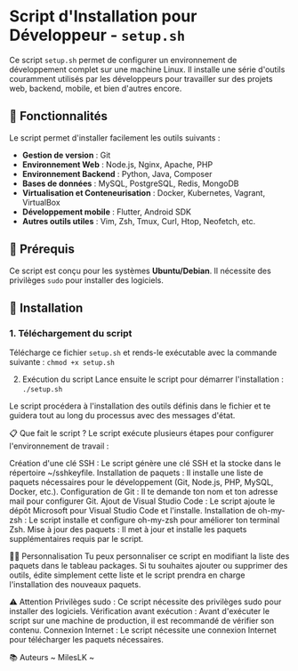 # Script d'Installation pour Développeur - `setup.sh`

Ce script `setup.sh` permet de configurer un environnement de développement complet sur une machine Linux. Il installe une série d'outils couramment utilisés par les développeurs pour travailler sur des projets web, backend, mobile, et bien d'autres encore.

## 🚀 Fonctionnalités

Le script permet d'installer facilement les outils suivants :

- **Gestion de version** : Git
- **Environnement Web** : Node.js, Nginx, Apache, PHP
- **Environnement Backend** : Python, Java, Composer
- **Bases de données** : MySQL, PostgreSQL, Redis, MongoDB
- **Virtualisation et Conteneurisation** : Docker, Kubernetes, Vagrant, VirtualBox
- **Développement mobile** : Flutter, Android SDK
- **Autres outils utiles** : Vim, Zsh, Tmux, Curl, Htop, Neofetch, etc.

## 🔧 Prérequis

Ce script est conçu pour les systèmes **Ubuntu/Debian**. Il nécessite des privilèges `sudo` pour installer des logiciels.

## 📝 Installation

### 1. Téléchargement du script
Télécharge ce fichier `setup.sh` et rends-le exécutable avec la commande suivante :
`chmod +x setup.sh`

2. Exécution du script
Lance ensuite le script pour démarrer l'installation :
`./setup.sh`

Le script procédera à l'installation des outils définis dans le fichier et te guidera tout au long du processus avec des messages d'état.

📋 Que fait le script ?
Le script exécute plusieurs étapes pour configurer l'environnement de travail :

Création d'une clé SSH : Le script génère une clé SSH et la stocke dans le répertoire ~/sshkeyfile.
Installation de paquets : Il installe une liste de paquets nécessaires pour le développement (Git, Node.js, PHP, MySQL, Docker, etc.).
Configuration de Git : Il te demande ton nom et ton adresse mail pour configurer Git.
Ajout de Visual Studio Code : Le script ajoute le dépôt Microsoft pour Visual Studio Code et l'installe.
Installation de oh-my-zsh : Le script installe et configure oh-my-zsh pour améliorer ton terminal Zsh.
Mise à jour des paquets : Il met à jour et installe les paquets supplémentaires requis par le script.

🧑‍💻 Personnalisation
Tu peux personnaliser ce script en modifiant la liste des paquets dans le tableau packages. Si tu souhaites ajouter ou supprimer des outils, édite simplement cette liste et le script prendra en charge l'installation des nouveaux paquets.

⚠️ Attention
Privilèges sudo : Ce script nécessite des privilèges sudo pour installer des logiciels.
Vérification avant exécution : Avant d'exécuter le script sur une machine de production, il est recommandé de vérifier son contenu.
Connexion Internet : Le script nécessite une connexion Internet pour télécharger les paquets nécessaires.

📚 Auteurs
~ MilesLK ~
